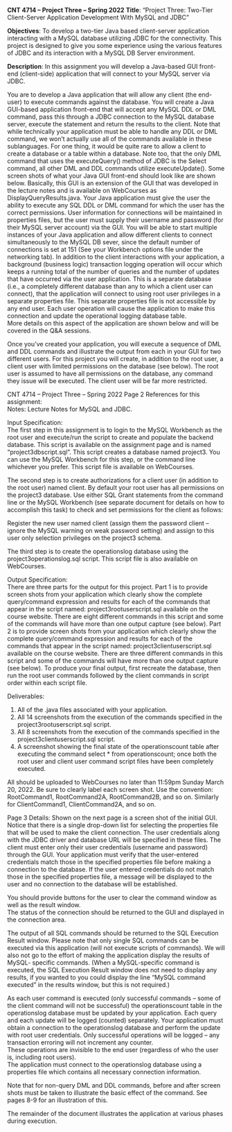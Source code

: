 
 **CNT 4714 – Project Three – Spring 2022**
**Title**:  “Project Three:  Two-Tier Client-Server Application Development With MySQL and JDBC” 
 
**Objectives**:  To develop a two-tier Java based client-server application interacting with a MySQL 
database utilizing JDBC for the connectivity.  This project is designed to give you some experience 
using the various features of JDBC and its interaction with a MySQL DB Server environment.  
 
**Description**:    In  this  assignment  you  will  develop  a  Java-based  GUI  front-end  (client-side) 
application that will connect to your MySQL server via JDBC.   
 
You are to develop a Java application that will allow any client (the end-user) to execute commands 
against the database.  You will create a Java GUI-based application front-end that will accept any 
MySQL  DDL  or  DML  command,  pass  this  through  a  JDBC  connection  to  the  MySQL  database 
server, execute the statement and return the results to the client.  Note that while technically your 
application  must  be  able  to  handle  any  DDL  or  DML  command,  we  won’t  actually  use  all  of  the 
commands available in these sublanguages.  For one thing, it would be quite rare to allow a client to 
create a database or a table within a database.  Note too, that the only DML command that uses the 
executeQuery() method of JDBC is the Select command, all other DML and DDL commands 
utilize executeUpdate().  Some screen shots of what your Java GUI front-end should look like 
are shown below.  Basically, this GUI is an extension of the GUI that was developed in the lecture 
notes and is available on WebCourses as DisplayQueryResults.java.  Your Java application must give 
the user the ability to execute any SQL DDL or DML command for which the user has the correct 
permissions.   User information for connections will be maintained in properties files, but the user 
must supply their username and password (for their MySQL server account) via the GUI.  You will 
be  able  to  start  multiple  instances  of  your  Java  application  and  allow  different  clients  to  connect 
simultaneously to the MySQL DB sever, since the default number of connections is set at 151 (See 
your Workbench options file under the networking tab).  In addition to the client interactions with 
your application, a background (business logic) transaction logging operation will occur which keeps 
a running total of the number of queries and the number of updates that have occurred via the user 
application.  This is a separate database (i.e., a completely different database than any to which a 
client user can connect), that the application will connect to using root user privileges in a separate 
properties file.  This separate properties file is not accessible by any end user.  Each user operation 
will cause the application to make this connection and update the operational logging database table.  
More  details  on  this  aspect  of  the  application  are  shown  below  and  will  be  covered  in  the  Q&A 
sessions. 
 
Once you’ve created your application, you will execute a sequence of DML and DDL commands and 
illustrate the output from each in your GUI for two different users.  For this project you will create, 
in addition to the root user, a client user with limited permissions on the database (see below).  The 
root  user  is  assumed  to  have  all  permissions  on  the  database,  any  command  they  issue  will  be 
executed.  The client user will be far more restricted. 
 
 
CNT 4714 – Project Three – Spring 2022 
  Page 2 
References for this assignment:  
Notes:  Lecture Notes for MySQL and JDBC. 
 
Input Specification:   
The first step in this assignment is to login to the MySQL Workbench as the root user and execute/run 
the script to create and populate the backend database.  This script is available on the assignment page 
and is named “project3dbscript.sql”.  This script creates a database named project3.  You 
can use the MySQL Workbench for this step, or the command line whichever you prefer.  This script 
file is available on WebCourses. 
 
The  second step  is  to  create  authorizations  for  a  client  user  (in  addition  to  the  root  user)  named 
client.  By default your root user has all permissions on the project3 database.  Use either SQL 
Grant  statements  from  the  command  line  or  the  MySQL  Workbench  (see  separate  document  for 
details on how to accomplish this task) to check and set permissions for the client as follows:    
 
Register the new user named client (assign them the password client – ignore the MySQL warning 
on weak password setting) and assign to this user only selection privileges on the project3 schema.    
 
The third step is to create the operationslog database using the project3operationslog.sql 
script.  This script file is also available on WebCourses. 
 
Output Specification:  
There  are  three  parts  for  the  output  for  this  project.    Part  1  is  to  provide  screen  shots  from  your 
application which clearly show the complete query/command expression and results for each of the 
commands that appear in the script named: project3rootuserscript.sql available on the 
course website.   There are eight different commands in this script and some of the commands will 
have  more  than  one  output  capture  (see  below).      Part  2  is  to  provide  screen  shots  from  your 
application which clearly show the complete query/command expression and results for each of the 
commands that appear in the script named: project3clientuserscript.sql available on 
the course website.  There are three different commands in this script and some of the commands will 
have more than one output capture (see below).  To produce your final output, first recreate the 
database, then run the root user commands followed by the client commands in script order 
within each script file. 
 
Deliverables: 
1. All of the .java files associated with your application. 
2. All  14  screenshots  from  the  execution  of  the  commands  specified  in  the 
project3rootuserscript.sql script. 
3. All  8  screenshots  from  the  execution  of  the  commands  specified  in  the  
project3clientuserscript.sql script. 
4. A  screenshot  showing  the  final  state  of  the  operationscount  table  after  executing  the 
command select * from operationscount;  once both the root user and client 
user command script files have been completely executed.  
 
All should be uploaded to WebCourses no later than 11:59pm Sunday March 20, 2022.  Be sure 
to  clearly  label  each  screen  shot.    Use  the  convention:  RootCommand1,  RootCommand2A, 
RootCommand2B, and so on.  Similarly for ClientCommand1, ClientCommand2A, and so on. 
 
  Page 3 
Details: 
Shown on the next page is a screen shot of the initial GUI.  Notice that there is a single drop-down 
list  for  selecting  the  properties  file  that  will  be  used  to  make  the  client  connection.    The  user 
credentials along with the JDBC driver and database URL will be specified in these files.  The client 
must enter only their user credentials (username and password) through the GUI.  Your application 
must verify that the user-entered credentials match those in the specified properties file before making 
a  connection  to  the  database.    If  the  user  entered  credentials  do  not  match  those  in  the  specified 
properties  file,  a  message  will  be  displayed  to  the  user  and  no  connection  to  the  database  will  be 
established. 
 
You should provide buttons for the user to clear the command window as well as the result window.   
The status of the connection should be returned to the GUI and displayed in the connection area. 
 
The output of all SQL commands should be returned to the SQL Execution Result window.  Please 
note that only single SQL commands can be executed via this application (will not execute scripts of 
commands). We will also not go to the effort of making the application display the results of MySQL-
specific  commands.    (When  a  MySQL-specific  command  is  executed,  the  SQL  Execution  Result 
window does not need to display any results, if you wanted to you could display the line “MySQL 
command executed” in the results window, but this is not required.) 
 
As each user command is executed (only successful commands – some of the client command will 
not be successful) the operationscount table in the operationslog database must be updated by your 
application.  Each query and each update will be logged (counted) separately.  Your application must 
obtain a connection to the operationslog database and perform the update with root user credentials. 
Only successful operations will be logged – any transaction erroring will not increment any counter.  
These operations are invisible to the end user (regardless of who the user is, including root users).  
The application must connect to the operationslog database using a properties file which contains all 
necessary connection information. 
 
Note that for non-query DML and DDL commands, before and after screen shots must be taken to 
illustrate the basic effect of the command.  See pages 8-9 for an illustration of this. 
 
The remainder of the document illustrates the application at various phases during execution. 
